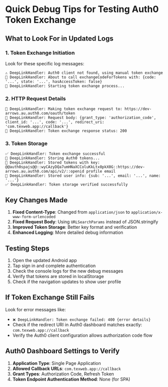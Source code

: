# Quick Debug Tips for Testing Auth0 Token Exchange

## What to Look For in Updated Logs

### 1. Token Exchange Initiation
Look for these specific log messages:
```
⚠️ DeepLinkHandler: Auth0 client not found, using manual token exchange
🔄 DeepLinkHandler: About to call exchangeCodeForTokens with: {code: '...', state: '...', hasAccessToken: false}
💱 DeepLinkHandler: Starting token exchange process...
```

### 2. HTTP Request Details
```
📡 DeepLinkHandler: Making token exchange request to: https://dev-arrows.au.auth0.com/oauth/token
📡 DeepLinkHandler: Request body: {grant_type: 'authorization_code', client_id: '...', code: '...', redirect_uri: 'com.texweb.app://callback'}
📡 DeepLinkHandler: Token exchange response status: 200
```

### 3. Token Storage
```
✅ DeepLinkHandler: Token exchange successful
💾 DeepLinkHandler: Storing Auth0 tokens...
💾 DeepLinkHandler: Stored tokens with key: @@auth0spajs@@::wyCAzyDQa7umHNaXCColuKkLtx0pkX0G::https://dev-arrows.au.auth0.com/api/v2/::openid profile email
👤 DeepLinkHandler: Stored user info: {sub: '...', email: '...', name: '...'}
✅ DeepLinkHandler: Token storage verified successfully
```

## Key Changes Made

1. **Fixed Content-Type**: Changed from `application/json` to `application/x-www-form-urlencoded`
2. **Fixed Request Body**: Using `URLSearchParams` instead of JSON.stringify
3. **Improved Token Storage**: Better key format and verification
4. **Enhanced Logging**: More detailed debug information

## Testing Steps

1. Open the updated Android app
2. Tap sign in and complete authentication
3. Check the console logs for the new debug messages
4. Verify that tokens are stored in localStorage
5. Check if the navigation updates to show user profile

## If Token Exchange Still Fails

Look for error messages like:
- `❌ DeepLinkHandler: Token exchange failed: 400 {error details}`
- Check if the redirect URI in Auth0 dashboard matches exactly: `com.texweb.app://callback`
- Verify the Auth0 client configuration allows authorization code flow

## Auth0 Dashboard Settings to Verify

1. **Application Type**: Single Page Application
2. **Allowed Callback URLs**: `com.texweb.app://callback`
3. **Grant Types**: Authorization Code, Refresh Token
4. **Token Endpoint Authentication Method**: None (for SPA)
